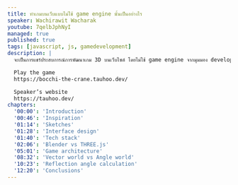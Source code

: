```yaml
---
title: ทำเกมบนเว็บแบบไม่ใช้ game engine นั้นเป็นอย่างไร
speaker: Wachirawit Wacharak
youtube: 7qelbJphNyI
managed: true
published: true
tags: [javascript, js, gamedevelopment]
description: |
  จะเป็นการแชร์ประสบการณ์การพัฒนาเกม 3D บนเว็บไซต์ โดยไม่ใช้ game engine จากมุมมอง developer คนหนึ่งที่ไม่เคยทำเกม

  Play the game
  https://bocchi-the-crane.tauhoo.dev/

  Speaker’s website
  https://tauhoo.dev/
chapters:
  '00:00': 'Introduction'
  '00:46': 'Inspiration'
  '01:14': 'Sketches'
  '01:28': 'Interface design'
  '01:40': 'Tech stack'
  '02:06': 'Blender vs THREE.js'
  '05:01': 'Game architecture'
  '08:32': 'Vector world vs Angle world'
  '10:23': 'Reflection angle calculation'
  '12:20': 'Conclusions'
---
```

